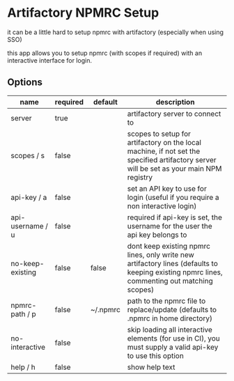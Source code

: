 # Artifactory NPMRC Setup

it can be a little hard to setup npmrc with artifactory (especially when
using SSO)

this app allows you to setup npmrc (with scopes if required) with an
interactive interface for login.

## Options
| name | required | default | description |
| ---- | -------- | ------- | ----------- |
| server | true |    | artifactory server to connect to |
| scopes / s | false |   | scopes to setup for artifactory on the local machine, if not set the specified artifactory server will be set as your main NPM registry |
| api-key / a | false |  | set an API key to use for login (useful if you require a non interactive login) |
| api-username / u | false | | required if api-key is set, the username for the user the api key belongs to |
| no-keep-existing | false | false | dont keep existing npmrc lines, only write new artifactory lines (defaults to keeping existing npmrc lines, commenting out matching scopes) |
| npmrc-path / p | false | ~/.npmrc | path to the npmrc file to replace/update (defaults to .npmrc in home directory) |
| no-interactive | false | | skip loading all interactive elements (for use in CI), you must supply a valid api-key to use this option |
| help / h | false | | show help text |
